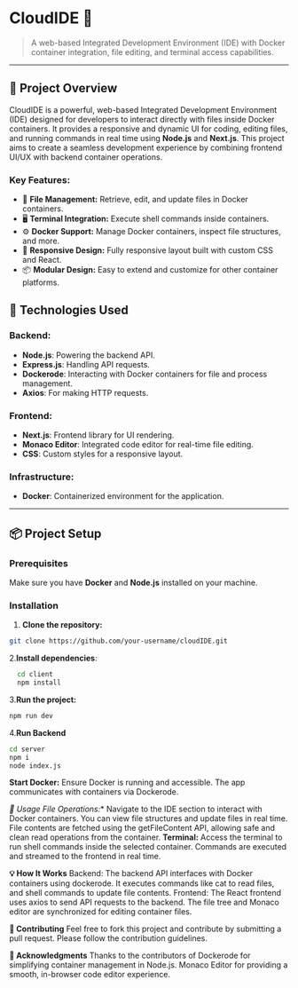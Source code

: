 # CloudIDE 🚀

> A web-based Integrated Development Environment (IDE) with Docker container integration, file editing, and terminal access capabilities.

---

## 🌟 Project Overview

CloudIDE is a powerful, web-based Integrated Development Environment (IDE) designed for developers to interact directly with files inside Docker containers. It provides a responsive and dynamic UI for coding, editing files, and running commands in real time using **Node.js** and **Next.js**. This project aims to create a seamless development experience by combining frontend UI/UX with backend container operations.

### Key Features:
- 📁 **File Management:** Retrieve, edit, and update files in Docker containers.
- 🖥 **Terminal Integration:** Execute shell commands inside containers.
- ⚙️ **Docker Support:** Manage Docker containers, inspect file structures, and more.
- 🎨 **Responsive Design:** Fully responsive layout built with custom CSS and React.
- 📦 **Modular Design:** Easy to extend and customize for other container platforms.

## 🚧 Technologies Used

### Backend:
- **Node.js**: Powering the backend API.
- **Express.js**: Handling API requests.
- **Dockerode**: Interacting with Docker containers for file and process management.
- **Axios**: For making HTTP requests.

### Frontend:
- **Next.js**: Frontend library for UI rendering.
- **Monaco Editor**: Integrated code editor for real-time file editing.
- **CSS**: Custom styles for a responsive layout.

### Infrastructure:
- **Docker**: Containerized environment for the application.

---

## 📦 Project Setup

### Prerequisites

Make sure you have **Docker** and **Node.js** installed on your machine.

### Installation

1. **Clone the repository:**
```bash
git clone https://github.com/your-username/cloudIDE.git
```
2.**Install dependencies**:
```bash
  cd client
  npm install
```
3.**Run the project:**

```bash
npm run dev
```
4.**Run Backend**
```bash
cd server
npm i
node index.js
```
**Start Docker:** Ensure Docker is running and accessible. The app communicates with containers via Dockerode.

**🔧 Usage*
File Operations:**
Navigate to the IDE section to interact with Docker containers.
You can view file structures and update files in real time.
File contents are fetched using the getFileContent API, allowing safe and clean read operations from the container.
**Terminal:**
Access the terminal to run shell commands inside the selected container.
Commands are executed and streamed to the frontend in real time.

**💡 How It Works**
Backend: The backend API interfaces with Docker containers using dockerode. It executes commands like cat to read files, and shell commands to update file contents.
Frontend: The React frontend uses axios to send API requests to the backend. The file tree and Monaco editor are synchronized for editing container files.

**🌱 Contributing**
Feel free to fork this project and contribute by submitting a pull request. Please follow the contribution guidelines.

**🙌 Acknowledgments**
Thanks to the contributors of Dockerode for simplifying container management in Node.js.
Monaco Editor for providing a smooth, in-browser code editor experience.



